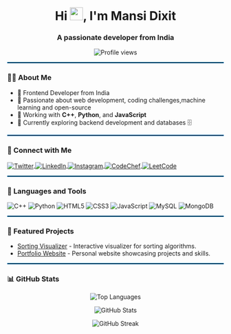 <h1 align="center">Hi <img src="https://media.giphy.com/media/hvRJCLFzcasrR4ia7z/giphy.gif" width="30px"/>, I'm Mansi Dixit</h1>
<h3 align="center">A passionate  developer from India</h3>

<p align="center">
  <img src="https://komarev.com/ghpvc/?username=mansi090&label=Profile%20views&color=0e75b6&style=flat" alt="Profile views" /> 
</p>

<hr style="border:1px solid #0e75b6;">

### 👩‍💻 About Me
- 🔹 Frontend Developer from India
- 🔹 Passionate about web development, coding challenges,machine learning and open-source
- 🔹 Working with **C++**, **Python**, and **JavaScript**
- 🔹 Currently exploring backend development and databases 🗄️

<hr style="border:1px solid #0e75b6;">

### 🔗 Connect with Me
<p align="left">
  <a href="https://twitter.com/mansidixit93629" target="blank">
    <img align="center" src="https://img.shields.io/badge/Twitter-%231DA1F2.svg?style=for-the-badge&logo=twitter&logoColor=white" alt="Twitter" />
  </a>
  <a href="https://linkedin.com/in/mansi-dixit" target="blank">
    <img align="center" src="https://img.shields.io/badge/LinkedIn-%230077B5.svg?style=for-the-badge&logo=linkedin&logoColor=white" alt="LinkedIn" />
  </a>
  <a href="https://instagram.com/mansi_dixit.090" target="blank">
    <img align="center" src="https://img.shields.io/badge/Instagram-%23E4405F.svg?style=for-the-badge&logo=instagram&logoColor=white" alt="Instagram" />
  </a>
  <a href="https://www.codechef.com/users/mansid875" target="blank">
    <img align="center" src="https://img.shields.io/badge/CodeChef-%2357a2db.svg?style=for-the-badge&logo=codechef&logoColor=white" alt="CodeChef" />
  </a>
  <a href="https://www.leetcode.com/mansi090" target="blank">
    <img align="center" src="https://img.shields.io/badge/LeetCode-%23FFA116.svg?style=for-the-badge&logo=leetcode&logoColor=white" alt="LeetCode" />
  </a>
</p>

<hr style="border:1px solid #0e75b6;">

### 💼 Languages and Tools
<p align="left"> 
  <img src="https://img.shields.io/badge/C++-%2300599C.svg?style=for-the-badge&logo=c%2B%2B&logoColor=white" alt="C++" />
  <img src="https://img.shields.io/badge/Python-%233776AB.svg?style=for-the-badge&logo=python&logoColor=white" alt="Python" />
  <img src="https://img.shields.io/badge/HTML5-%23E34F26.svg?style=for-the-badge&logo=html5&logoColor=white" alt="HTML5" />
  <img src="https://img.shields.io/badge/CSS3-%231572B6.svg?style=for-the-badge&logo=css3&logoColor=white" alt="CSS3" />
  <img src="https://img.shields.io/badge/JavaScript-%23F7DF1E.svg?style=for-the-badge&logo=javascript&logoColor=black" alt="JavaScript" />
  <img src="https://img.shields.io/badge/MySQL-%234479A1.svg?style=for-the-badge&logo=mysql&logoColor=white" alt="MySQL" />
  <img src="https://img.shields.io/badge/MongoDB-%2347A248.svg?style=for-the-badge&logo=mongodb&logoColor=white" alt="MongoDB" />
</p>

<hr style="border:1px solid #0e75b6;">

### 🌟 Featured Projects
- [Sorting Visualizer](https://github.com/mansi090/sorting-visualizer) - Interactive visualizer for sorting algorithms.
- [Portfolio Website]([https://github.com/mansi090/portfolio-website](https://portfolio12-eight-azure.vercel.app/)) - Personal website showcasing projects and skills.

<hr style="border:1px solid #0e75b6;">

### 📊 GitHub Stats
<p align="center">
  <img src="https://github-readme-stats.vercel.app/api/top-langs?username=mansi090&show_icons=true&locale=en&layout=compact&theme=radical" alt="Top Languages" />
</p>

<p align="center">
  <img src="https://github-readme-stats.vercel.app/api?username=mansi090&show_icons=true&locale=en&theme=radical" alt="GitHub Stats" />
</p>

<p align="center">
  <img src="https://github-readme-streak-stats.herokuapp.com/?user=mansi090&theme=radical" alt="GitHub Streak" />
</p>
